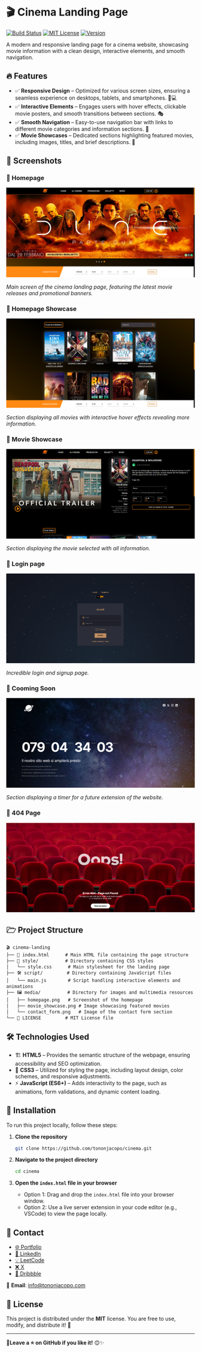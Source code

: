 # 🎬 Cinema Landing Page

[![Build Status](https://img.shields.io/badge/build-passing-brightgreen)](https://github.com/tononjacopo/cinema/actions)
[![MIT License](https://img.shields.io/badge/license-MIT-blue)](LICENSE)
[![Version](https://img.shields.io/badge/version-1.0.0-orange)](https://github.com/tononjacopo/cinema/releases)

A modern and responsive landing page for a cinema website, showcasing movie information with a clean design, interactive elements, and smooth navigation.

## 🔥 Features

- ✅ **Responsive Design** – Optimized for various screen sizes, ensuring a seamless experience on desktops, tablets, and smartphones. 📱💻
- ✅ **Interactive Elements** – Engages users with hover effects, clickable movie posters, and smooth transitions between sections. 🎭
- ✅ **Smooth Navigation** – Easy-to-use navigation bar with links to different movie categories and information sections. 🚀
- ✅ **Movie Showcases** – Dedicated sections highlighting featured movies, including images, titles, and brief descriptions. 🍿

## 📸 Screenshots

### 🔹 Homepage

![Homepage](https://github.com/tononjacopo/cinema/blob/e3e1da8084b17e62ec72c9193ac440650019e2cb/screenshot/viewport.png)

*Main screen of the cinema landing page, featuring the latest movie releases and promotional banners.*

### 🔹 Homepage Showcase

![Movie Showcase](https://github.com/tononjacopo/cinema/blob/e3e1da8084b17e62ec72c9193ac440650019e2cb/screenshot/under-the-page.png)

*Section displaying all movies with interactive hover effects revealing more information.*

### 🔹 Movie Showcase

![Movie Showcase](https://github.com/tononjacopo/cinema/blob/e3e1da8084b17e62ec72c9193ac440650019e2cb/screenshot/page-film.png)

*Section displaying the movie selected with all information.*

### 🔹 Login page

![Movie Showcase](https://github.com/tononjacopo/cinema/blob/e3e1da8084b17e62ec72c9193ac440650019e2cb/screenshot/login.png)

*Incredible login and signup page.*

### 🔹 Cooming Soon

![Movie Showcase](https://github.com/tononjacopo/cinema/blob/e3e1da8084b17e62ec72c9193ac440650019e2cb/screenshot/coming-soon.png)

*Section displaying a timer for a future extension of the website.*

### 🔹 404 Page

![Movie Showcase](https://github.com/tononjacopo/cinema/blob/e3e1da8084b17e62ec72c9193ac440650019e2cb/screenshot/404.png)


## 🗁 Project Structure

```plaintext
🎬 cinema-landing
├── 📝 index.html      # Main HTML file containing the page structure
├── 🎨 style/          # Directory containing CSS styles
│   └── style.css      # Main stylesheet for the landing page
├── 🛠️ script/         # Directory containing JavaScript files
│   └── main.js        # Script handling interactive elements and animations
├── 🖼️ media/          # Directory for images and multimedia resources
│   ├── homepage.png   # Screenshot of the homepage
│   ├── movie_showcase.png # Image showcasing featured movies
│   └── contact_form.png   # Image of the contact form section
└── 📄 LICENSE         # MIT License file
```

## 🛠️ Technologies Used

- 🏗️ **HTML5** – Provides the semantic structure of the webpage, ensuring accessibility and SEO optimization.
- 🎨 **CSS3** – Utilized for styling the page, including layout design, color schemes, and responsive adjustments.
- ⚡ **JavaScript (ES6+)** – Adds interactivity to the page, such as animations, form validations, and dynamic content loading.

## 🚀 Installation

To run this project locally, follow these steps:

1. **Clone the repository**

   ```bash
   git clone https://github.com/tononjacopo/cinema.git
   ```

2. **Navigate to the project directory**

   ```bash
   cd cinema
   ```

3. **Open the `index.html` file in your browser**

   - Option 1: Drag and drop the `index.html` file into your browser window.
   - Option 2: Use a live server extension in your code editor (e.g., VSCode) to view the page locally.

## 📩 Contact

- [🌐 Portfolio](https://tononjacopo.com)
- [🔗 LinkedIn](https://it.linkedin.com/in/tononjacopo)
- [💡 LeetCode](https://leetcode.com/tononjacopo)
- [❌ X](https://x.com/devtononjacopo)
- [🎨 Dribbble](https://dribbble.com/tononjacopo)

📩 **Email**: [info@tononjacopo.com](mailto:info@tononjacopo.com)

## 📝 License

This project is distributed under the **MIT** license. You are free to use, modify, and distribute it! 🚀

---

**🔗Leave a ⭐ on GitHub if you like it!** 😊✨
